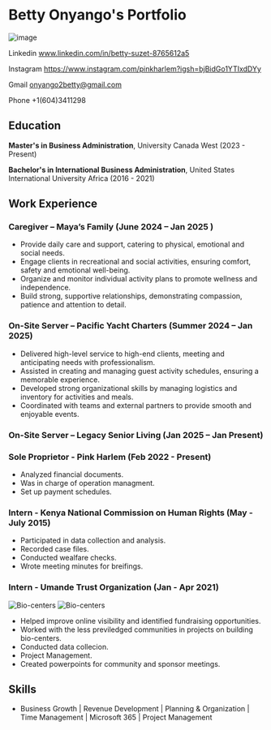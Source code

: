 # Betty Onyango's Portfolio 
![image](https://github.com/user-attachments/assets/d7537599-9097-428a-912a-f1f6f5434838)

  Linkedin
   www.linkedin.com/in/betty-suzet-8765612a5
   
   Instagram
   https://www.instagram.com/pinkharlem?igsh=bjBidGo1YTIxdDYy
   
   Gmail
   onyango2betty@gmail.com
   
 Phone
   +1(604)3411298
   
## Education
**Master's in Business Administration**, University Canada West (2023 - Present)

**Bachelor's in International Business Administration**, United States International University Africa (2016 - 2021)

## Work Experience
### Caregiver – Maya’s Family (June 2024 – Jan 2025 )
- Provide daily care and support, catering to physical, emotional and social needs.
- Engage clients in recreational and social activities, ensuring comfort, safety and emotional well-being.
- Organize and monitor individual activity plans to promote wellness and independence.
- Build strong, supportive relationships, demonstrating compassion, patience and attention to detail.

### On-Site Server – Pacific Yacht Charters (Summer 2024 – Jan 2025)
- Delivered high-level service to high-end clients, meeting and anticipating needs with professionalism.
- Assisted in creating and managing guest activity schedules, ensuring a memorable experience.
- Developed strong organizational skills by managing logistics and inventory for activities and meals.
- Coordinated with teams and external partners to provide smooth and enjoyable events.
### On-Site Server – Legacy Senior Living (Jan 2025 – Jan Present)
### Sole Proprietor - Pink Harlem (Feb 2022 - Present)

- Analyzed financial documents.
- Was in charge of operation managment.
- Set up payment schedules.
  

### Intern - Kenya National Commission on Human Rights (May - July 2015)
- Participated in data collection and analysis.
- Recorded case files.
- Conducted wealfare checks.
- Wrote meeting minutes for breifings.

### Intern - Umande Trust Organization (Jan - Apr 2021)
![Bio-centers](https://github.com/Betty-coded/portfolio/blob/main/Umande%20Project1.jpg?raw=true)
![Bio-centers](https://github.com/Betty-coded/portfolio/blob/main/Umande%20Project%202.jpg?raw=true)

- Helped improve online visibility and identified fundraising opportunities.
- Worked with the less previledged communities in projects on building bio-centers.
- Conducted data collecion.
- Project Management.
- Created powerpoints for community and sponsor meetings.

## Skills
- Business Growth | Revenue Development | Planning & Organization | Time Management | Microsoft 365 | Project Management
